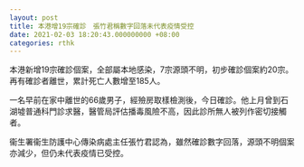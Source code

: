 ```yaml
---
layout: post
title: 本港增19宗確診　張竹君稱數字回落未代表疫情受控
date: 2021-02-03 18:20:43.000000000 +08:00
categories: rthk
---
```


本港新增19宗確診個案，全部屬本地感染，7宗源頭不明，初步確診個案約20宗。再有確診者離世，累計死亡人數增至185人。

一名早前在家中離世的66歲男子，經殮房取樣檢測後，今日確診。他上月曾到石湖墟普通科門診求醫，醫管局評估播毒風險不高，因此診所無人被列作密切接觸者。

衞生署衞生防護中心傳染病處主任張竹君認為，雖然確診數字回落，源頭不明個案亦減少，但仍未代表疫情已受控。
